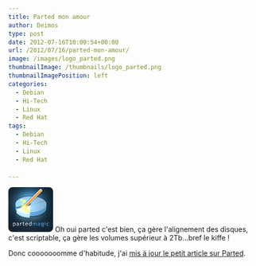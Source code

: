 ```yaml
---
title: Parted mon amour
author: Deimos
type: post
date: 2012-07-16T10:00:54+00:00
url: /2012/07/16/parted-mon-amour/
image: /images/logo_parted.png
thumbnailImage: /thumbnails/logo_parted.png
thumbnailImagePosition: left
categories:
  - Debian
  - Hi-Tech
  - Linux
  - Red Hat
tags:
  - Debian
  - Hi-Tech
  - Linux
  - Red Hat

---
```

![Parted_logo](/images/logo_parted.png)
Oh oui parted c'est bien, ça gère l'alignement des disques, c'est scriptable, ça gère les volumes supérieur à 2Tb...bref le kiffe !

Donc cooooooomme d'habitude, j'ai [mis à jour le petit article sur Parted](http://wiki.deimos.fr/Parted_:_résoudre_les_problèmes_de_partionnnement_sur_gros_filesystems).